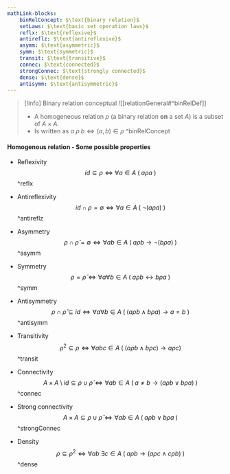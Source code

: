 ```yaml
---
mathLink-blocks:
    binRelConcept: $\text{binary relation}$
    setLaws: $\text{basic set operation laws}$
    reflx: $\text{reflexive}$
    antireflz: $\text{antireflexive}$
    asymm: $\text{asymmetric}$
    symm: $\text{symmetric}$
    transit: $\text{transitive}$
    connec: $\text{connected}$
    strongConnec: $\text{strongly connected}$
    dense: $\text{dense}$
    antisymm: $\text{antisymmetric}$
---
```


> [!info] Binary relation conceptual
> ![[relationGeneral#^binRelDef]]
> - A homogeneous relation $\rho$ (a binary relation **on** a set $A$) is a subset of $A\times A$.
> - Is written as $a\;\rho \;b\Leftrightarrow(a,b)\in\rho$
^binRelConcept

#### Homogenous relation - Some possible properties
- Reflexivity
$$
id\subseteq\rho \Leftrightarrow  \forall a\in A\;(\;a\rho a\;)
$$
^reflx

- Antireflexivity
$$
id\cap\rho =\emptyset\Leftrightarrow \forall a\in A\;(\;\neg(a\rho a)\; )
$$
^antireflz

- Asymmetry
$$
\rho \cap \hat{\rho }=\emptyset\Leftrightarrow \forall ab\in A\;(\;a\rho b\to \neg(b\rho a)\; )
$$
^asymm

- Symmetry
$$
\rho=\hat{\rho}\Leftrightarrow \forall a\forall b\in A\;(\;a\rho b\leftrightarrow b\rho a\; )
$$
^symm

- Antisymmetry
$$
\rho \cap \hat{\rho}\subseteq id\Leftrightarrow \forall a\forall b\in A\;(\;(a\rho b\land b\rho a)\to a=b \;)
$$
^antisymm

- Transitivity
$$
\rho ^{2}\subseteq\rho\Leftrightarrow \forall abc\in A\;(\;(a\rho b\land b\rho c)\to a\rho c )
$$
^transit

- Connectivity
$$
A\times A\setminus id\subseteq\rho \cup \hat{\rho}\Leftrightarrow \forall ab\in A\;(\;a\neq b\to (a\rho b\lor b\rho a)\;)
$$
^connec

- Strong connectivity
$$
A\times A \subseteq\rho\cup\hat{\rho}\Leftrightarrow \forall ab\in A\;(\;a\rho b\lor b\rho a\;)
$$
^strongConnec

- Density
$$
\rho \subseteq\rho ^{2}\Leftrightarrow \forall ab\;\exists c\in A\;(\;a\rho b\to (a\rho c\land c\rho b)\;)
$$
^dense